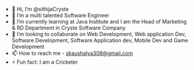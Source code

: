 - 👋 Hi, I’m @sithijaCryste
- 👀 I’m a multi talented Software Engineer
- 🌱 I’m currently learning at Java Institute and I am the Head of Marketing & RD Department in Cryste Software Company
- 💞️ I’m looking to collaborate on Web Development, Web application Dev, Software Development, Software Application dev, Mobile Dev and Game Development
- 📫 How to reach me - skaushalya308@gmail.com 
- ⚡ Fun fact: I am a Cricketer

<!---
sithijaCryste/sithijaCryste is a ✨ special ✨ repository because its `README.md` (this file) appears on your GitHub profile.
You can click the Preview link to take a look at your changes.
--->
